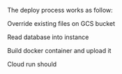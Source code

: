 The deploy process works as follow:

Override existing files on GCS bucket

Read database into instance

Build docker container and upload it

Cloud run should




